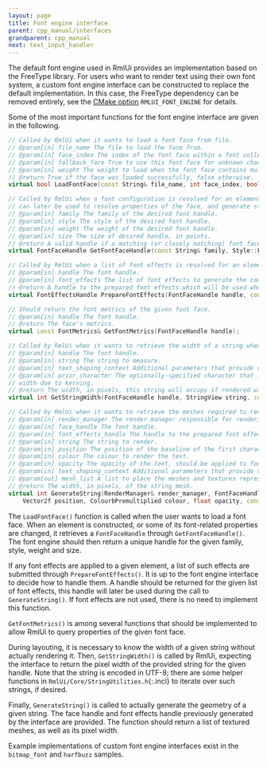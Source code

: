 ```yaml
---
layout: page
title: Font engine interface
parent: cpp_manual/interfaces
grandparent: cpp_manual
next: text_input_handler
---
```


The default font engine used in RmlUi provides an implementation based on the FreeType library. For users who want to render text using their own font system, a custom font engine interface can be constructed to replace the default implementation. In this case, the FreeType dependency can be removed entirely, see the [CMake option](../building_with_cmake.html#cmake-options) `RMLUI_FONT_ENGINE` for details.

Some of the most important functions for the font engine interface are given in the following.

```cpp
// Called by RmlUi when it wants to load a font face from file.
// @param[in] file_name The file to load the face from.
// @param[in] face_index The index of the font face within a font collection.
// @param[in] fallback_face True to use this font face for unknown characters in other font faces.
// @param[in] weight The weight to load when the font face contains multiple weights, otherwise the weight to register the font as.
// @return True if the face was loaded successfully, false otherwise.
virtual bool LoadFontFace(const String& file_name, int face_index, bool fallback_face, Style::FontWeight weight);

// Called by RmlUi when a font configuration is resolved for an element. Should return a handle that
// can later be used to resolve properties of the face, and generate string geometry to be rendered.
// @param[in] family The family of the desired font handle.
// @param[in] style The style of the desired font handle.
// @param[in] weight The weight of the desired font handle.
// @param[in] size The size of desired handle, in points.
// @return A valid handle if a matching (or closely matching) font face was found, NULL otherwise.
virtual FontFaceHandle GetFontFaceHandle(const String& family, Style::FontStyle style, Style::FontWeight weight, int size);

// Called by RmlUi when a list of font effects is resolved for an element with a given font face.
// @param[in] handle The font handle.
// @param[in] font_effects The list of font effects to generate the configuration for.
// @return A handle to the prepared font effects which will be used when generating geometry for a string.
virtual FontEffectsHandle PrepareFontEffects(FontFaceHandle handle, const FontEffectList& font_effects);

// Should return the font metrics of the given font face.
// @param[in] handle The font handle.
// @return The face's metrics.
virtual const FontMetrics& GetFontMetrics(FontFaceHandle handle);

// Called by RmlUi when it wants to retrieve the width of a string when rendered with this handle.
// @param[in] handle The font handle.
// @param[in] string The string to measure.
// @param[in] text_shaping_context Additional parameters that provide context for text shaping.
// @param[in] prior_character The optionally-specified character that immediately precedes the string. This may have an impact on the string
// width due to kerning.
// @return The width, in pixels, this string will occupy if rendered with this handle.
virtual int GetStringWidth(FontFaceHandle handle, StringView string, const TextShapingContext& text_shaping_context, Character prior_character = Character::Null);

// Called by RmlUi when it wants to retrieve the meshes required to render a single line of text.
// @param[in] render_manager The render manager responsible for rendering the string.
// @param[in] face_handle The font handle.
// @param[in] font_effects_handle The handle to the prepared font effects for which the geometry should be generated.
// @param[in] string The string to render.
// @param[in] position The position of the baseline of the first character to render.
// @param[in] colour The colour to render the text.
// @param[in] opacity The opacity of the text, should be applied to font effects.
// @param[in] text_shaping_context Additional parameters that provide context for text shaping.
// @param[out] mesh_list A list to place the meshes and textures representing the string to be rendered.
// @return The width, in pixels, of the string mesh.
virtual int GenerateString(RenderManager& render_manager, FontFaceHandle face_handle, FontEffectsHandle font_effects_handle, StringView string,
    Vector2f position, ColourbPremultiplied colour, float opacity, const TextShapingContext& text_shaping_context, TexturedMeshList& mesh_list);
```

The `LoadFontFace()` function is called when the user wants to load a font face. When an element is constructed, or some of its font-related properties are changed, it retrieves a `FontFaceHandle` through `GetFontFaceHandle()`. The font engine should then return a unique handle for the given family, style, weight and size.

If any font effects are applied to a given element, a list of such effects are submitted through `PrepareFontEffects()`. It is up to the font engine interface to decide how to handle them. A handle should be returned for the given list of font effects, this handle will later be used during the call to `GenerateString()`. If font effects are not used, there is no need to implement this function.

`GetFontMetrics()` is among several functions that should be implemented to allow RmlUi to query properties of the given font face.

During layouting, it is necessary to know the width of a given string without actually rendering it. Then, `GetStringWidth()` is called by RmlUi, expecting the interface to return the pixel width of the provided string for the given handle. Note that the string is encoded in UTF-8; there are some helper functions in `RmlUi/Core/StringUtilities.h`{:.incl} to iterate over such strings, if desired.

Finally, `GenerateString()` is called to actually generate the geometry of a given string. The face handle and font effects handle previously generated by the interface are provided. The function should return a list of textured meshes, as well as its pixel width.

Example implementations of custom font engine interfaces exist in the `bitmap_font` and `harfbuzz` samples.
